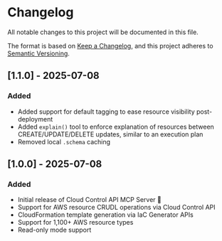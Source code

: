 # Changelog

All notable changes to this project will be documented in this file.

The format is based on [Keep a Changelog](https://keepachangelog.com/en/1.0.0/),
and this project adheres to [Semantic Versioning](https://semver.org/spec/v2.0.0.html).

## [1.1.0] - 2025-07-08

### Added

- Added support for default tagging to ease resource visibility post-deployment
- Added `explain()` tool to enforce explanation of resources between CREATE/UPDATE/DELETE updates, similar to an execution plan
- Removed local `.schema` caching

## [1.0.0] - 2025-07-08

### Added

- Initial release of Cloud Control API MCP Server 🚀
- Support for AWS resource CRUDL operations via Cloud Control API
- CloudFormation template generation via IaC Generator APIs
- Support for 1,100+ AWS resource types
- Read-only mode support
